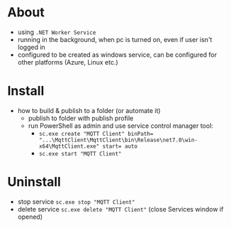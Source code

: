 # About
- using `.NET Worker Service`
- running in the background, when pc is turned on, even if user isn't logged in
- configured to be created as windows service, can be configured for other platforms (Azure, Linux etc.)   

# Install
- how to build & publish to a folder (or automate it)
  - publish to folder with publish profile
  - run PowerShell as admin and use service control manager tool:
    - `sc.exe create "MQTT Client" binPath= "...\MqttClient\MqttClient\bin\Release\net7.0\win-x64\MqttClient.exe" start= auto`
    - `sc.exe start "MQTT Client"`

# Uninstall
- stop service `sc.exe stop "MQTT Client"`
- delete service `sc.exe delete "MQTT Client"` (close Services window if opened)